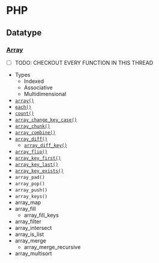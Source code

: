 # PHP
## Datatype
### [Array](https://www.php.net/manual/en/ref.array.php)
- [ ] TODO: CHECKOUT EVERY FUNCTION IN THIS THREAD
- Types
    - Indexed
    - Associative 
    - Multidimensional
- [`array()`](array-output.php)
- [`each()`](array-each.php)
- [`count()`](array-count.php)
- [`array_change_key_case()`](array-change-case.php)
- [`array_chunk()`](array-chuck.php)
- [`array_combine()`](array-combine.php)
- [`array_diff()`](array-diff.php)
    - [`array_diff_key()`](array-diff.php)
- [`array_flip()`](array-flip.php)
- [`array_key_first()`](array-key-first-last.php)
- [`array_key_last()`](array-key-first-last.php)
- [`array_key_exists()`](array-key-first-last.php)
- `array_pad()`
- `array_pop()`
- `array_push()`
- `array_keys()`
- array_map
- array_fill 
    - array_fill_keys
- array_filter
- array_intersect 
- array_is_list 
- array_merge 
    - array_merge_recursive 
- array_multisort 

